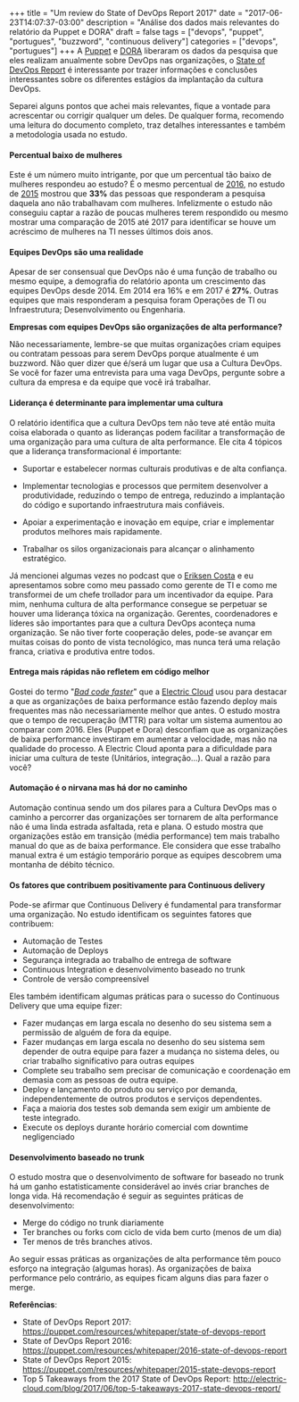 +++
title = "Um review do State of DevOps Report 2017"
date = "2017-06-23T14:07:37-03:00"
description = "Análise dos dados mais relevantes do relatório da Puppet e DORA"
draft = false
tags = ["devops", "puppet", "portugues", "buzzword", "continuous delivery"]
categories = ["devops", "portugues"]
+++
A [Puppet](https://puppet.com/) e [DORA](https://devops-research.com/) liberaram os dados da pesquisa que eles realizam anualmente sobre DevOps nas organizações, o [State of DevOps Report](https://puppet.com/resources/whitepaper/state-of-devops-report) é interessante por trazer informações e conclusões interessantes sobre os diferentes estágios da implantação da cultura DevOps.

Separei alguns pontos que achei mais relevantes, fique a vontade para acrescentar ou corrigir qualquer um deles. De qualquer forma, recomendo uma leitura do documento completo, traz detalhes interessantes e também a metodologia usada no estudo.

#### Percentual baixo de mulheres

Este é um número muito intrigante, por que um percentual tão baixo de mulheres respondeu ao estudo? É o mesmo percentual de [2016](https://puppet.com/resources/whitepaper/2016-state-of-devops-report), no estudo de [2015](https://puppet.com/resources/whitepaper/2015-state-devops-report) mostrou que **33%** das pessoas que responderam a pesquisa daquela ano não trabalhavam com mulheres. Infelizmente o estudo não conseguiu captar a razão de poucas mulheres terem respondido ou mesmo mostrar uma comparação de 2015 até 2017 para identificar se houve um acréscimo de mulheres na TI nesses últimos dois anos.

#### Equipes DevOps são uma realidade

Apesar de ser consensual que DevOps não é uma função de trabalho ou mesmo equipe, a demografia do relatório aponta um crescimento das equipes DevOps desde 2014. Em 2014 era 16% e em 2017 é **27%**. Outras equipes que mais responderam a pesquisa foram Operações de TI ou Infraestrutura; Desenvolvimento ou Engenharia.

**Empresas com equipes DevOps são organizações de alta performance?**

Não necessariamente, lembre-se que muitas organizações criam equipes ou contratam pessoas para serem DevOps porque atualmente é um buzzword. Não quer dizer que é/será um lugar que usa a Cultura DevOps. Se você for fazer uma entrevista para uma vaga DevOps, pergunte sobre a cultura da empresa e da equipe que você irá trabalhar.

#### Liderança é determinante para implementar uma cultura

O relatório identifica que a cultura DevOps tem não teve até então muita coisa elaborada o quanto as lideranças podem facilitar a transformação de uma organização para uma cultura de alta performance. Ele cita 4 tópicos que a liderança transformacional é importante:

* Suportar e estabelecer normas culturais produtivas e de alta confiança.

* Implementar tecnologias e processos que permitem desenvolver a produtividade, reduzindo o tempo de entrega, reduzindo a implantação do código e suportando infraestrutura mais confiáveis.

* Apoiar a experimentação e inovação em equipe, criar e implementar produtos melhores mais rapidamente.

* Trabalhar os silos organizacionais para alcançar o alinhamento estratégico.

Já mencionei algumas vezes no podcast que o [Eriksen Costa](https://twitter.com/eriksencosta) e eu apresentamos sobre como meu passado como gerente de TI e como me transformei de um chefe trollador para um incentivador da equipe. Para mim, nenhuma cultura de alta performance consegue se perpetuar se houver uma liderança tóxica na organização. Gerentes, coordenadores e líderes são importantes para que a cultura DevOps aconteça numa organização. Se não tiver forte cooperação deles, pode-se avançar em muitas coisas do ponto de vista tecnológico, mas nunca terá uma relação franca, criativa e produtiva entre todos.

#### Entrega mais rápidas não refletem em código melhor

Gostei do termo "*[Bad code faster](http://electric-cloud.com/blog/2017/06/top-5-takeaways-2017-state-devops-report/)*" que a [Electric Cloud](http://electric-cloud.com/) usou para destacar a que as organizações de baixa performance estão fazendo deploy mais frequentes mas não necessariamente melhor que antes. O estudo mostra que o tempo de recuperação (MTTR) para voltar um sistema aumentou ao comparar com 2016. Eles (Puppet e Dora) desconfiam que as organizações de baixa performance investiram em aumentar a velocidade, mas não na qualidade do processo. A Electric Cloud aponta para a dificuldade para iniciar uma cultura de teste (Unitários, integração...). Qual a razão para você?

#### Automação é o nirvana mas há dor no caminho

Automação continua sendo um dos pilares para a Cultura DevOps mas o caminho a percorrer das organizações ser tornarem de alta performance não é uma linda estrada asfaltada, reta e plana. O estudo mostra que organizações estão em transição (média performance) tem mais trabalho manual do que as de baixa performance. Ele considera que esse trabalho manual extra é um estágio temporário porque as equipes descobrem uma montanha de débito técnico.


#### Os fatores que contribuem positivamente para Continuous delivery

Pode-se afirmar que Continuous Delivery é fundamental para transformar uma organização. No estudo identificam os seguintes fatores que contribuem:

* Automação de Testes
* Automação de Deploys
* Segurança integrada ao trabalho de entrega de software
* Continuous Integration e desenvolvimento baseado no trunk
* Controle de versão compreensível  

Eles também identificam algumas práticas para o sucesso do Continuous Delivery que uma equipe fizer:

* Fazer mudanças em larga escala no desenho do seu sistema sem a permissão de alguém de fora da equipe.
* Fazer mudanças em larga escala no desenho do seu sistema sem depender de outra equipe para fazer a mudança no sistema deles, ou criar trabalho significativo para outras equipes
* Complete seu trabalho sem precisar de comunicação e coordenação em demasia com as pessoas de outra equipe.
* Deploy e lançamento do produto ou serviço por demanda, independentemente de outros produtos e serviços dependentes.
* Faça a maioria dos testes sob demanda sem exigir um ambiente de teste integrado.
* Execute os deploys durante horário comercial com downtime negligenciado

#### Desenvolvimento baseado no trunk

O estudo mostra que o desenvolvimento de software for baseado no trunk há um ganho estatisticamente considerável ao invés criar branches de longa vida. Há recomendação é seguir as seguintes práticas de desenvolvimento:

* Merge do código no trunk diariamente
* Ter branches ou forks com ciclo de vida bem curto (menos de um dia)
* Ter menos de três branches ativos.

Ao seguir essas práticas as organizações de alta performance têm pouco esforço na integração (algumas horas). As organizações de baixa performance pelo contrário, as equipes ficam alguns dias para fazer o merge.

**Referências**:

- State of DevOps Report 2017: https://puppet.com/resources/whitepaper/state-of-devops-report
- State of DevOps Report 2016: https://puppet.com/resources/whitepaper/2016-state-of-devops-report
- State of DevOps Report 2015: https://puppet.com/resources/whitepaper/2015-state-devops-report
- Top 5 Takeaways from the 2017 State of DevOps Report: http://electric-cloud.com/blog/2017/06/top-5-takeaways-2017-state-devops-report/
